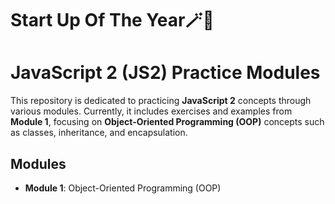 # Start Up Of The Year🪄🐞

# JavaScript 2 (JS2) Practice Modules

This repository is dedicated to practicing **JavaScript 2** concepts through various modules. Currently, it includes exercises and examples from **Module 1**, focusing on **Object-Oriented Programming (OOP)** concepts such as classes, inheritance, and encapsulation.

## Modules

- **Module 1**: Object-Oriented Programming (OOP)